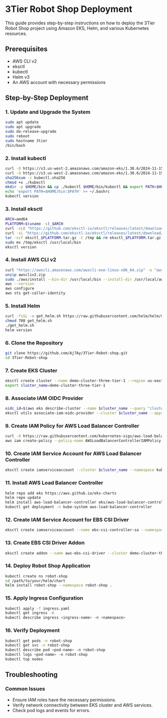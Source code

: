 
# 3Tier Robot Shop Deployment

This guide provides step-by-step instructions on how to deploy the 3Tier Robot Shop project using Amazon EKS, Helm, and various Kubernetes resources.

## Prerequisites

- AWS CLI v2
- eksctl
- kubectl
- Helm v3
- An AWS account with necessary permissions

## Step-by-Step Deployment

### 1. Update and Upgrade the System
```bash
sudo apt update
sudo apt upgrade
sudo do-release-upgrade
sudo reboot
sudo hostname 3tier
/bin/bash
```

### 2. Install kubectl
```bash
curl -O https://s3.us-west-2.amazonaws.com/amazon-eks/1.30.6/2024-11-15/bin/linux/amd64/kubectl
curl -O https://s3.us-west-2.amazonaws.com/amazon-eks/1.30.6/2024-11-15/bin/linux/amd64/kubectl.sha256
sha256sum -c kubectl.sha256
chmod +x ./kubectl
mkdir -p $HOME/bin && cp ./kubectl $HOME/bin/kubectl && export PATH=$HOME/bin:$PATH
echo 'export PATH=$HOME/bin:$PATH' >> ~/.bashrc
kubectl version
```

### 3. Install eksctl
```bash
ARCH=amd64
PLATFORM=$(uname -s)_$ARCH
curl -sLO "https://github.com/eksctl-io/eksctl/releases/latest/download/eksctl_$PLATFORM.tar.gz"
curl -sL "https://github.com/eksctl-io/eksctl/releases/latest/download/eksctl_checksums.txt" | grep $PLATFORM | sha256sum --check
tar -xzf eksctl_$PLATFORM.tar.gz -C /tmp && rm eksctl_$PLATFORM.tar.gz
sudo mv /tmp/eksctl /usr/local/bin
eksctl version
```

### 4. Install AWS CLI v2
```bash
curl "https://awscli.amazonaws.com/awscli-exe-linux-x86_64.zip" -o "awscliv2.zip"
unzip awscliv2.zip
sudo ./aws/install --bin-dir /usr/local/bin --install-dir /usr/local/aws-cli --update
aws --version
aws configure
aws sts get-caller-identity
```

### 5. Install Helm
```bash
curl -fsSL -o get_helm.sh https://raw.githubusercontent.com/helm/helm/main/scripts/get-helm-3
chmod 700 get_helm.sh
./get_helm.sh
helm version
```

### 6. Clone the Repository
```bash
git clone https://github.com/Aj7Ay/3Tier-Robot-shop.git
cd 3Tier-Robot-shop
```

### 7. Create EKS Cluster
```bash
eksctl create cluster --name demo-cluster-three-tier-1 --region us-east-1 --without-nodegroup
export cluster_name=demo-cluster-three-tier-1
```

### 8. Associate IAM OIDC Provider
```bash
oidc_id=$(aws eks describe-cluster --name $cluster_name --query "cluster.identity.oidc.issuer" --output text | cut -d '/' -f 5)
eksctl utils associate-iam-oidc-provider --cluster $cluster_name --approve
```

### 9. Create IAM Policy for AWS Load Balancer Controller
```bash
curl -O https://raw.githubusercontent.com/kubernetes-sigs/aws-load-balancer-controller/main/docs/install/iam_policy.json
aws iam create-policy --policy-name AWSLoadBalancerControllerIAMPolicy --policy-document file://iam_policy.json
```

### 10. Create IAM Service Account for AWS Load Balancer Controller
```bash
eksctl create iamserviceaccount --cluster $cluster_name --namespace kube-system --name aws-load-balancer-controller --attach-policy-arn arn:aws:iam::471112503258:policy/AWSLoadBalancerControllerIAMPolicy --approve
```

### 11. Install AWS Load Balancer Controller
```bash
helm repo add eks https://aws.github.io/eks-charts
helm repo update
helm install aws-load-balancer-controller eks/aws-load-balancer-controller -n kube-system --set clusterName=demo-cluster-three-tier-1 --set serviceAccount.create=false --set region=us-east-1 --set vpcId=vpc-0c8210fd4c1668745 --set serviceAccount.name=aws-load-balancer-controller
kubectl get deployment -n kube-system aws-load-balancer-controller
```

### 12. Create IAM Service Account for EBS CSI Driver
```bash
eksctl create iamserviceaccount --name ebs-csi-controller-sa --namespace kube-system --cluster demo-cluster-three-tier-1 --role-name AmazonEKS_EBS_CSI_DriverRole --role-only --attach-policy-arn arn:aws:iam::aws:policy/service-role/AmazonEBSCSIDriverPolicy --approve
```

### 13. Create EBS CSI Driver Addon
```bash
eksctl create addon --name aws-ebs-csi-driver --cluster demo-cluster-three-tier-1 --service-account-role-arn arn:aws:iam::471112503258:role/AmazonEKS_EBS_CSI_DriverRole --force
```

### 14. Deploy Robot Shop Application
```bash
kubectl create ns robot-shop
cd /path/to/your/helm/chart
helm install robot-shop --namespace robot-shop .
```

### 15. Apply Ingress Configuration
```bash
kubectl apply -f ingress.yaml
kubectl get ingress -A
kubectl describe ingress <ingress-name> -n <namespace>
```

### 16. Verify Deployment
```bash
kubectl get pods -n robot-shop
kubectl get svc -n robot-shop
kubectl describe pod <pod-name> -n robot-shop
kubectl logs <pod-name> -n robot-shop
kubectl top nodes
```

## Troubleshooting

### Common Issues
- Ensure IAM roles have the necessary permissions.
- Verify network connectivity between EKS cluster and AWS services.
- Check pod logs and events for errors.

